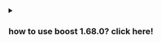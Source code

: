 <details>
<summary>

### how to use boost 1.68.0? click here!

</summary>

<details>
<summary>

add below in your CMakeLists.txt->

</summary>

```cmake

cmake_minimum_required(VERSION 3.10)
project(test)
set(CMAKE_CXX_STANDARD 14)

find_package(Boost 1.68 REQUIRED)
#sometimes you need to add come components in boost, uncomment below and add Boost::<missed component> in target_link_libraries()
# find_package(Boost COMPONENTS system )
include_directories(${Boost_INCLUDE_DIR})

add_executable(main main.cpp)

target_link_libraries(  main 
                        ${Boost_LIBRARIES} 
                        pthread
                        # Boost::<missed components>
                        )


```
</details>

</details>
